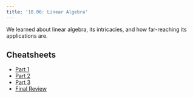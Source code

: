 ```yaml
---
title: '18.06: Linear Algebra'
---
```


We learned about linear algebra, its intricacies, and how far-reaching its applications are.
## Cheatsheets

- [Part 1](https://docs.google.com/document/d/1q9IunHWgFjdMAwkKc0mqaLURzi8UvfXaGiOIAlYZmQw/edit?usp=sharing)
- [Part 2](https://docs.google.com/document/d/14o5Dbj08r5PxvlobzLseopWUBS_21przzVGl0NLNYwE/edit?usp=sharing)
- [Part 3](https://docs.google.com/document/d/1Q5ab0KWQE9Rr5eSNsSZXqZHBSjzHRUqtdq_AFUeudOg/edit?usp=sharing)
- [Final Review](https://docs.google.com/document/d/1_mhAuHc-sFMbmLfNymAcgvaatS42BMuaeA9odWPAYoc/edit?usp=sharing)
